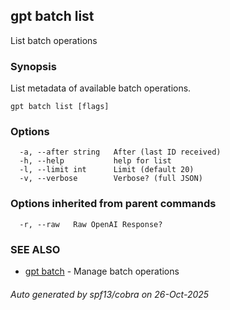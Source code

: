 ## gpt batch list

List batch operations

### Synopsis

List metadata of available batch operations.

```
gpt batch list [flags]
```

### Options

```
  -a, --after string   After (last ID received)
  -h, --help           help for list
  -l, --limit int      Limit (default 20)
  -v, --verbose        Verbose? (full JSON)
```

### Options inherited from parent commands

```
  -r, --raw   Raw OpenAI Response?
```

### SEE ALSO

* [gpt batch](gpt_batch.md)	 - Manage batch operations

###### Auto generated by spf13/cobra on 26-Oct-2025

